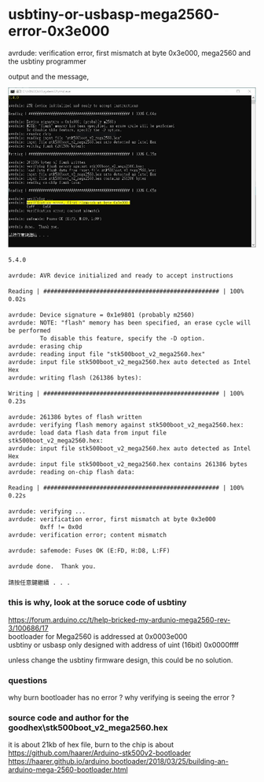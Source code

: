 # usbtiny-or-usbasp-mega2560-error-0x3e000
avrdude: verification error, first mismatch at byte 0x3e000, mega2560 and the usbtiny programmer  



output and the message,  

![3e000_error.JPG](3e000_error.JPG)  






```
5.4.0

avrdude: AVR device initialized and ready to accept instructions

Reading | ################################################## | 100% 0.02s

avrdude: Device signature = 0x1e9801 (probably m2560)
avrdude: NOTE: "flash" memory has been specified, an erase cycle will be performed
         To disable this feature, specify the -D option.
avrdude: erasing chip
avrdude: reading input file "stk500boot_v2_mega2560.hex"
avrdude: input file stk500boot_v2_mega2560.hex auto detected as Intel Hex
avrdude: writing flash (261386 bytes):

Writing | ################################################## | 100% 0.23s

avrdude: 261386 bytes of flash written
avrdude: verifying flash memory against stk500boot_v2_mega2560.hex:
avrdude: load data flash data from input file stk500boot_v2_mega2560.hex:
avrdude: input file stk500boot_v2_mega2560.hex auto detected as Intel Hex
avrdude: input file stk500boot_v2_mega2560.hex contains 261386 bytes
avrdude: reading on-chip flash data:

Reading | ################################################## | 100% 0.22s

avrdude: verifying ...
avrdude: verification error, first mismatch at byte 0x3e000
         0xff != 0x0d
avrdude: verification error; content mismatch

avrdude: safemode: Fuses OK (E:FD, H:D8, L:FF)

avrdude done.  Thank you.

請按任意鍵繼續 . . .
```


### this is why, look at the soruce code of usbtiny  

https://forum.arduino.cc/t/help-bricked-my-ardunio-mega2560-rev-3/100686/17  
bootloader for Mega2560 is addressed at 0x0003e000  
usbtiny or usbasp only designed with address of uint (16bit) 0x0000ffff  

unless change the usbtiny firmware design, this could be no solution.  

### questions  
why burn bootloader has no error ?
why verifying is seeing the error ?


### source code and author for the goodhex\stk500boot_v2_mega2560.hex
it is about 21kb of hex file, burn to the chip is about 
https://github.com/haarer/Arduino-stk500v2-bootloader  
https://haarer.github.io/arduino,bootloader/2018/03/25/building-an-arduino-mega-2560-bootloader.html  
